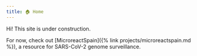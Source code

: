 ```yaml
---
title: 🏠 Home
---
```


Hi! This site is under construction.

For now, check out [MicroreactSpain]({% link projects/microreactspain.md %}), a resource
for SARS-CoV-2 genome surveillance.
